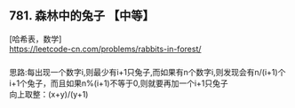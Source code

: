## 781. 森林中的兔子 【中等】    
[哈希表，数学]      
https://leetcode-cn.com/problems/rabbits-in-forest/        

### 
思路:每出现一个数字i,则最少有i+1只兔子,而如果有n个数字i,则发现会有n/(i+1)个i+1个兔子，而且如果n%(i+1)不等于0,则就要再加一个i+1只兔子           
向上取整：(x+y)/(y+1)              



